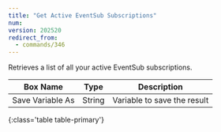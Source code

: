```yaml
---
title: "Get Active EventSub Subscriptions"
num: 
version: 202520
redirect_from:
  - commands/346
---
```


Retrieves a list of all your active EventSub subscriptions.

| Box Name | Type | Description | 
|-------|--------|--------
|Save Variable As|String|Variable to save the result|
{:class='table table-primary'}
